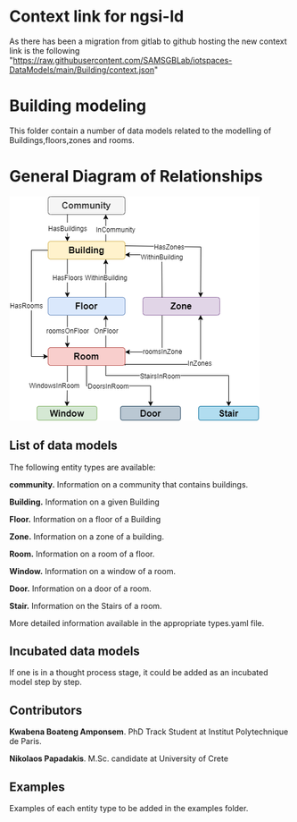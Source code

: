 # Context link for ngsi-ld
As there has been a migration from gitlab to github hosting the new context link is the following  
"https://raw.githubusercontent.com/SAMSGBLab/iotspaces-DataModels/main/Building/context.json"

# Building modeling  
This folder contain a number of data models related to the modelling of Buildings,floors,zones and rooms. 

# General Diagram of Relationships
![BuildingModelRelationships.png](/Building/BuildingModelRelationships.png "General Diagram of Relationships")

## List of data models
The following entity types are available:

**community.** Information on a community that contains buildings.

**Building.** Information on a given Building

**Floor.** Information on a floor of a Building

**Zone.** Information on a zone of a building.

**Room.** Information on a room of a floor.

**Window.** Information on a window of a room.

**Door.**  Information on a door of a room.

**Stair.**  Information on the Stairs of a room.

More detailed information available in the appropriate types.yaml file.

## Incubated data models
If one is in a thought process stage, it could be added as an incubated model step by step.

## Contributors
**Kwabena Boateng Amponsem**. PhD Track Student at Institut Polytechnique de Paris.

**Nikolaos Papadakis**.  M.Sc. candidate at University of Crete

## Examples
Examples of each entity type to be added in the examples folder.



